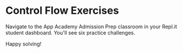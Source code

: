 # Control Flow Exercises

Navigate to the App Academy Admission Prep classroom in your Repl.it student
dashboard. You'll see six practice challenges.

Happy solving!
